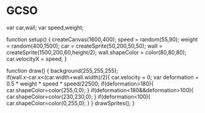 # GCSO
var car,wall;
var speed,weight;

function setup() {
  createCanvas(1600,400);
  speed = random(55,90);
  weight = random(400,1500);
  car = createSprite(50,200,50,50);
  wall = createSprite(1500,200,60,height/2);
  wall.shapeColor = color(80,80,80);
  car.velocityX = speed;
}

function draw() {
  background(255,255,255);  
  if(wall.x-car.x<(car.width+wall.width)/2){
    car.velocity = 0;
    var deformation = 0.5 * weight * speed * speed/22500;
    if(deformation>180){
      car.shapeColor=color(255,0,0);
    }
    if(deformation<180&&deformation>100){
      car.shapeColor=color(230,230,0);
    }
    if(deformation<100){
      car.shapeColor=color(0,255,0);
    }
  }
  drawSprites();
}
